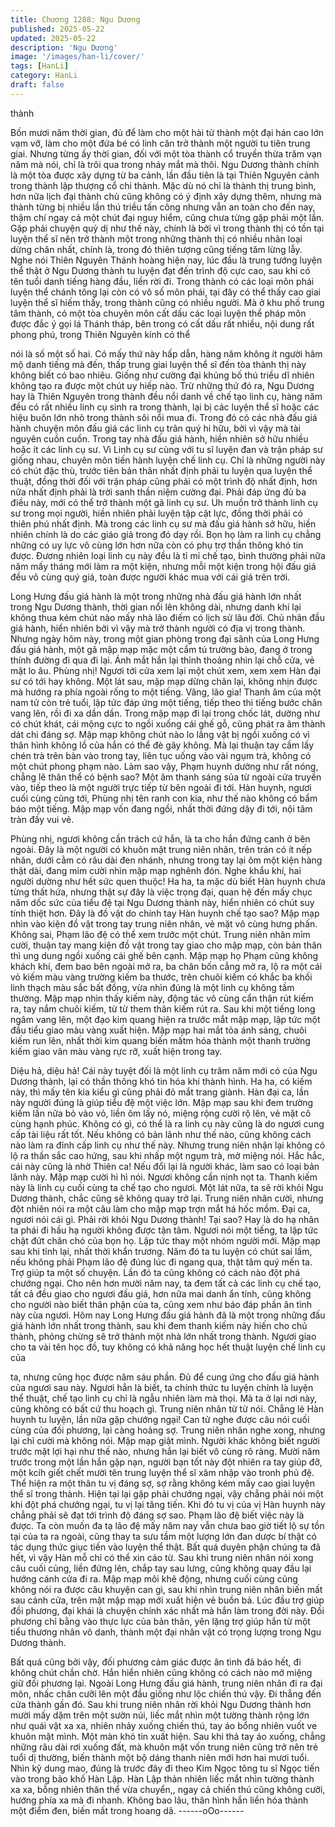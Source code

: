 ```yaml
---
title: Chương 1288: Ngu Dương
published: 2025-05-22
updated: 2025-05-22
description: 'Ngu Dương'
image: '/images/han-li/cover/'
tags: [HanLi]
category: HanLi
draft: false
---
```


thành

Bốn mươi năm thời gian, đủ để làm cho một hài tử thành một đại
hán cao lớn vạm vỡ, làm cho một đứa bé có linh căn trở thành
một người tu tiên trung giai. Nhưng từng ấy thời gian, đối với một
tòa thành cổ truyền thừa trăm vạn năm mà nói, chỉ là trôi qua
trong nháy mắt mà thôi.
Ngu Dương thành chính là một tòa được xây dựng từ ba cảnh,
lần đầu tiên là tại Thiên Nguyên cảnh trong thành lập thượng cổ
chi thành.
Mặc dù nó chỉ là thành thị trung bình, hơn nữa lịch đại thành chủ
cũng không có ý định xây dựng thêm, nhưng mà thành từng bị
nhiều lần thú triều tấn công nhưng vẫn an toàn cho đến nay, thậm
chí ngay cả một chút đại nguy hiểm, cũng chưa từng gặp phải
một lần.
Gặp phải chuyện quỷ dị như thế này, chính là bởi vì trong thành
thị có tồn tại luyện thể sĩ nên trở thành một trong những thành thị
có nhiều nhân loại dừng chân nhất, chính là, trong đó thiên tượng
cũng tiếng tăm lừng lẫy.
Nghe nói Thiên Nguyên Thánh hoàng hiện nay, lúc đầu là trung
tướng luyện thể thật ở Ngu Dương thành tu luyện đạt đến trình độ
cực cao, sau khi có tên tuổi danh tiếng hàng đầu, liền rời đi.
Trong thành có các loại môn phái luyện thể chánh tông lại còn có
vô số môn phái, tại đây có thể thấy cao giai luyện thể sĩ hiếm
thấy, trong thành cũng có nhiều người. Mà ở khu phố trung tâm
thành, có một tòa chuyên môn cất dấu các loại luyện thể pháp
môn được đắc ý gọi lá Thánh tháp, bên trong có cất dấu rất
nhiều, nội dung rất phong phú, trong Thiên Nguyên kính có thể

nói là số một số hai.
Có mấy thứ này hấp dẫn, hàng năm không ít người hâm mộ danh
tiếng mà đến, thấp trung giai luyện thể sĩ đến tòa thành thị này
không biết có bao nhiêu. Giống như cường đại khủng bố thú triều
dĩ nhiên không tạo ra được một chút uy hiếp nào.
Trừ những thứ đó ra, Ngu Dương hay là Thiên Nguyên trong
thành đều nổi danh về chế tạo linh cụ, hàng năm đều có rất nhiều
linh cụ sinh ra trong thành, lại bị các luyện thể sĩ hoặc các hiệu
buôn lớn nhỏ trong thành sôi nổi mua đi.
Trong đó có các nhà đấu giá hành chuyện môn đấu giá các linh
cụ trân quý hi hữu, bởi vì vậy mà tài nguyên cuồn cuồn.
Trong tay nhà đấu giá hành, hiền nhiên sở hữu nhiều hoặc ít các
linh cụ sư.
Vì Linh cụ sư cùng với tu sĩ luyện đan và trận pháp sư giống
nhau, chuyên môn tiến hành luyện chế linh cụ.
Chỉ là những người này có chút đặc thù, trước tiên bản thân nhất
định phải tu luyện qua luyện thể thuật, đồng thời đối với trận pháp
cũng phải có một trình độ nhất định, hơn nữa nhất định phải là
trời sanh thần niệm cường đại.
Phải đáp ứng đủ ba điều này, mới có thể trở thành một gã linh cụ
sư. Uh muồn trở thành linh cụ sư trong mọi người, hiền nhiên
phải luyện tập cật lực, đồng thời phải có thiên phú nhất định.
Mà trong các linh cụ sư mà đấu giá hành sở hữu, hiền nhiên
chính là do các giáo giả trong đó dạy rồi.
Bọn họ làm ra linh cụ chẳng những có uy lực vô cùng lớn hơn
nữa còn có phụ trợ thần thông khó tin được.
Đương nhiên loại linh cụ này đều là tỉ mỉ chế tạo, bình thường
phải nữa năm mấy tháng mới làm ra một kiện, nhưng mỗi một
kiện trong hội đấu giá đều vô cùng quý giá, toàn được người khác
mua với cái giá trên trời.

Long Hưng đấu giá hành là một trong những nhà đấu giá hành
lớn nhất trong Ngu Dương thành, thời gian nổi lên không dài,
nhưng danh khí lại không thua kém chút nào mấy nhà lão điếm có
lịch sử lâu đời.
Chủ nhân đầu giá hành, hiển nhiên bởi vì vậy mà trở thành người
có địa vị trong thành.
Nhưng ngày hôm này, trong một gian phòng trong đại sãnh của
Long Hưng đấu giá hành, một gã mập mạp mặc một cẩm tú
trường bào, đang ở trong thính đường đi qua đi lại.
Ánh mắt hắn lại thỉnh thoảng nhìn lại chỗ cửa, vẻ mặt lo âu.
Phùng nhị! Ngươi tới cửa xem lại một chút xem, xem xem Hàn đại
sư có tới hay không. Một lát sau, mập mạp dừng chân lại, không
nhịn được mà hướng ra phía ngoài rống to một tiếng.
Vâng, lão gia!
Thanh âm của một nam tử còn trẻ tuổi, lập tức đáp ứng một tiếng,
tiếp theo thì tiếng bước chân vang lên, rồi đi xa dần dần.
Trong mập mạp đi lại trong chốc lát, dường như có chút khát, cái
mộng cực to ngồi xuống cái ghế gỗ, cũng phát ra âm thành dát
chi đáng sợ.
Mập mạp không chút nào lo lắng vật bị ngồi xuống có vì thân hình
không lồ của hắn có thể đè gãy không. Mà lại thuận tay cầm lấy
chén trà trên bàn vào trong tay, liên tục uống vào vài ngụm trà,
không có một chút phong phạm nào.
Làm sao vậy, Phạm huynh dường như rất nóng, chẳng lẽ thân thể
có bệnh sao? Một âm thanh sáng sủa từ ngoài cửa truyền vào,
tiếp theo là một người trực tiếp từ bên ngoài đi tới.
Hàn huynh, ngươi cuối cùng cũng tới, Phùng nhị tên ranh con kia,
như thế nào không có bẩm báo một tiếng. Mập mạp vốn đang
ngồi, nhất thời đứng dậy đi tới, nội tâm tràn đầy vui vẻ.

Phùng nhị, ngươi không cần trách cứ hắn, là ta cho hắn đứng
canh ở bên ngoài.
Đây là một người có khuôn mặt trung niên nhân, trên trán có ít
nếp nhăn, dưới cằm có râu dài đen nhánh, nhưng trong tay lại ôm
một kiện hàng thật dài, đang mỉm cười nhìn mập mạp nghênh
đón.
Nghe khẩu khí, hai người dường như hết sức quen thuộc!
Ha ha, ta mặc dù biết Hàn huynh chưa từng thất hứa, nhưng thật
sự đây là việc trọng đại, quan hệ đến mấy chục năm dốc sức của
tiểu đệ tại Ngu Dương thành này, hiển nhiên có chút suy tính thiệt
hơn. Đây là đồ vật do chính tay Hàn huynh chế tạo sao? Mập
mạp nhìn vào kiện đồ vật trong tay trung niên nhân, vẻ mặt vô
cùng hưng phấn.
Không sai, Phạm lão đệ có thể xem trước một chút. Trung niên
nhân mỉm cười, thuận tay mang kiện đồ vật trong tay giao cho
mập mạp, còn bản thân thì ung dung ngồi xuống cái ghế bên
cạnh.
Mập mạp họ Phạm cũng không khách khí, đem bao bên ngoài mở
ra, ba chân bốn cẳng mở ra, lộ ra một cái vỏ kiếm màu vàng
trường kiếm ba thước, trên chuôi kiếm có khắc ba khối linh thạch
màu sắc bất đồng, vừa nhìn đúng là một linh cụ không tầm
thường.
Mập mạp nhìn thấy kiếm này, động tác vô cùng cẩn thận rút kiếm
ra, tay nắm chuôi kiếm, từ từ them thân kiếm rút ra.
Sau khi một tiếng long ngâm vang lên, một đạo kim quang hiện ra
trước mắt mập mạp, lập tức một đầu tiểu giao màu vàng xuất
hiện.
Mập mạp hai mắt tỏa ánh sáng, chuôi kiếm run lên, nhất thời kim
quang biến mấtm hóa thành một thanh trường kiếm giao vân màu
vàng rực rỡ, xuất hiện trong tay.

Diệu hả, diệu hả! Cái này tuyệt đối là một linh cụ trăm năm mới có
của Ngu Dương thành, lại có thần thông khó tin hóa khí thành
hình. Ha ha, có kiếm này, thì mấy tên kia kiểu gì cũng phải đỏ mắt
trang giành. Hàn đại ca, lần này người đúng là giúp tiểu đệ một
việc lớn. Mập mạp sau khi đem trường kiếm lần nữa bỏ vào vỏ,
liền ôm lấy nó, miệng rộng cười rộ lên, vẻ mặt cô cùng hạnh
phúc.
Không có gì, có thể là ra linh cụ này cũng là do ngươi cung cấp
tài liệu rất tốt. Nếu không có bản lãnh như thế nào, cũng không
cách nào làm ra đỉnh cấp linh cụ như thế này. Nhưng trung niên
nhận lại không có lộ ra thần sắc cao hứng, sau khi nhấp một
ngụm trà, mở miệng nói.
Hắc hắc, cái này cũng là nhờ Thiên ca! Nếu đổi lại là người khác,
làm sao có loại bản lãnh này. Mập mạp cười hì hì nói.
Ngươi không cần nịnh nọt ta. Thanh kiếm này là linh cụ cuối cùng
ta chế tạo cho ngươi. Một lát nữa, ta sẽ rời khỏi Ngu Dương
thành, chắc cũng sẽ không quay trở lại. Trung niên nhân cười,
nhưng đột nhiên nói ra một câu làm cho mập mạp trợn mắt há
hốc mồm.
Đại ca, ngươi nói cái gì. Phải rời khỏi Ngu Dương thành! Tại sao?
Hay là do hạ nhân ta phái đi hầu hạ người không được tận tâm.
Ngươi nói một tiếng, ta lập tức chặt đứt chân chó của bọn họ. Lập
tức thay một nhóm người mới. Mập mạp sau khi tỉnh lại, nhất thời
khẩn trương.
Năm đó ta tu luyện có chút sai lầm, nếu không phải Phạm lão đệ
đúng lúc đi ngang qua, thật tâm quý mến ta. Trợ giúp ta một số
chuyện. Lần đó ta cũng không có cách nào đột phá chướng ngại.
Cho nên hơn mười năm nay, ta đem tất cả các linh cụ chế tạo, tất
cả đều giao cho ngươi đấu giá, hơn nữa mai danh ẩn tính, cũng
không cho người nào biết thân phận của ta, cũng xem như báo
đáp phần ân tình này cùa ngươi. Hôm nay Long Hưng đấu giá
hành đã là một trong những đấu giá hành lớn nhất trong thành,
sau khi đem thanh kiếm này hiến cho chủ thành, phỏng chừng sẽ
trở thành một nhà lớn nhất trong thành. Ngươi giao cho ta vài tên
học đồ, tuy không có khả năng học hết thuật luyện chế linh cụ của

ta, nhưng cũng học được năm sáu phần. Đủ để cung ứng cho
đấu giá hành của ngươi sau này. Ngươi hẳn là biết, ta chính thức
tu luyện chính là luyện thể thuật, chế tạo linh cụ chỉ là ngẫu nhiên
làm mà thọi. Mà ta ở lại nơi này, cũng không có bất cứ thu hoạch
gì. Trung niên nhân từ từ nói.
Chẳng lẻ Hàn huynh tu luyện, lần nữa gặp chướng ngại! Can tử
nghe được câu nói cuối cùng của đối phương, lại càng hoảng sợ.
Trung niên nhân nghe xong, nhưng lại chỉ cười mà không nói.
Mập mạp giật mình.
Người khác không biết người trước mặt lợi hại như thế nào,
nhưng hắn lại biết vô cùng rõ ràng.
Mười năm trước trong một lần hắn gặp nạn, người bạn tốt này đột
nhiên ra tay giúp đỡ, một kcíh giết chết mười tên trung luyện thể
sĩ xâm nhập vào tronh phủ đệ. Thể hiện ra một thân tu vị đáng sợ,
sợ rằng không kém mấy cao giai luyện thể sĩ trong thành. Hiện tại
lại gặp phải chướng ngại, vậy chẳng phải nói một khi đột phá
chướng ngại, tu vị lại tăng tiến. Khi đó tu vị của vị Hàn huynh này
chẳng phải sẽ đạt tới trình độ đáng sợ sao.
Phạm lão đệ biết việc này là được. Ta còn muốn đa tạ lão đệ mấy
năm nay vẫn chưa bao giờ tiết lộ sự tồn tại của ta ra ngoài, cũng
thay ta sưu tầm một lượng lớn đan dược bí thật có tác dụng thức
giục tiến vào luyện thể thật. Bất quá duyên phận chúng ta đã hết,
vì vậy Hàn mỗ chỉ có thể xin cáo từ. Sau khi trung niên nhân nói
xong câu cuối củng, liền đứng lên, chắp tay sau lưng, cũng không
quay đầu lại hướng cánh cửa đi ra.
Mập mạp môi khẽ động, nhưng cuối cùng cũng không nói ra được
câu khuyện can gì, sau khi nhìn trung niên nhân biến mất sau
cánh cửa, trên mặt mập mạp mới xuất hiện vẻ buồn bả.
Lúc đầu trợ giúp đồi phương, đại khái là chuyện chính xác nhất
mà hắn làm trong đời này. Đối phương chỉ bằng vào thực lực của
bản thân, yên lặng trợ giúp hắn từ một tiểu thương nhân vô danh,
thành một đại nhân vật có trọng lượng trong Ngu Dương thành.

Bất quá cũng bởi vậy, đối phương cảm giác được ân tình đã báo
hết, đi không chút chần chờ.
Hắn hiển nhiên cũng không có cách nào mở miệng giữ đối
phương lại.
Ngoài Long Hưng đấu giá hành, trung niên nhân đi ra đại môn,
nhấc chân cưỡi lên một đầu giống như lộc chiến thú vậy. Đi thẳng
đến cửa thành gần đó.
Sau khi trung niên nhân rời khỏi Ngu Dương thành hơn mười mấy
dặm trên một sườn núi, liếc mắt nhìn một tường thành rộng lớn
như quái vật xa xa, nhiên nhảy xuống chiến thú, tay áo bổng
nhiên vuốt ve khuôn mặt mình.
Một màn khó tin xuất hiện.
Sau khi thả tay áo xuống, chẳng những râu dài rơi xuống đất, mà
khuôn mặt vốn trung niên cũng trở nên trẻ tuổi dị thường, biến
thành một bộ dáng thanh niên mới hơn hai mươi tuổi.
Nhìn kỹ dung mao, đúng là trước đây đi theo Kim Ngọc tông tu sĩ
Ngọc tiến vào trong bảo khố Hàn Lập.
Hàn Lập thản nhiên liếc mắt nhìn tường thành xa xa, bỗng nhiên
thân thể vừa chuyển,, ngay cả chiến thú cũng không cưỡi, hướng
phía xa mà đi nhanh.
Không bao lâu, thân hình hắn liền hóa thành một điểm đen, biến
mất trong hoang dã.
------oOo------
